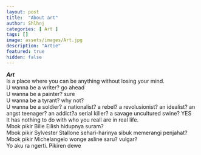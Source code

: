 ```yaml
---
layout: post
title:  "About art"
author: Shlhnj
categories: [ Art ]
tags: []
image: assets/images/Art.jpg
description: "Artie"
featured: true
hidden: false
---
```


***Art*** <br>
Is a place where you can be anything without losing your mind. <br>
U wanna be a writer? go ahead <br>
U wanna be a painter? sure <br>
U wanna be a tyrant? why not? <br>
U wanna be a soldier? a nationalist? a rebel? a revolusionist? an idealist? an angst teenager? an addict?a serial killer? a savage uncultured swine? YES<br>
It has nothing to do with who you reall are in real life. <br>
Mbok pikir Bilie Eilish hidupnya suram? <br>
Mbok pikir Sylvester Stallone sehari-harinya sibuk memerangi penjahat? <br>
Mbok pikir Michelangelo wonge asline saru? vulgar? <br>
Yo aku ra ngerti. Pikiren dewe


